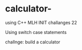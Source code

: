# calculator-
using C++
MLH INIT challanges 22

Using switch case statements 

challnge: build a calculator 
